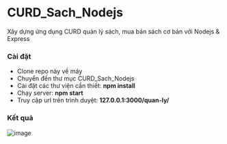 # CURD_Sach_Nodejs
Xây dựng ứng dụng CURD quản lý sách, mua bán sách cơ bản với Nodejs &amp; Express

### Cài đặt
* Clone repo này về máy
* Chuyển đến thư mục CURD_Sach_Nodejs
* Cài đặt các thư viện cần thiết: **npm install**
* Chạy server: **npm start**
* Truy cập url trên trình duyệt: **127.0.0.1:3000/quan-ly/**
### Kết quả
![image](https://github.com/namchuminh/CURD_Sach_Nodejs/assets/41958727/a6b9b98a-75b6-4092-8384-f668c2252373)
